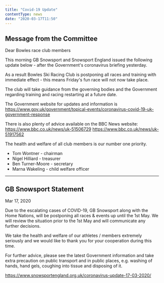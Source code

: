 ```yaml
---
title: "Covid-19 Update"
contentType: news
date: "2020-03-17T11:50"
---
```


## Message from the Committee

Dear Bowles race club members

This morning GB Snowsport and Snowsport England issued the following update
below - after the Government's coronavirus briefing yesterday. 

As a result Bowles Ski Racing Club is postponing all races and training with
immediate effect - this means Friday's fun race will not now take place.

The club will take guidance from the governing bodies and the Government
regarding training and racing restarting at a future date.

The Government website for updates and information
is https://www.gov.uk/government/topical-events/coronavirus-covid-19-uk-government-response

There is also plenty of advice available on the BBC News website:
https://www.bbc.co.uk/news/uk-51506729
https://www.bbc.co.uk/news/uk-51917562

The health and welfare of all club members is our number one priority.

* Tom Wontner - chairman
* Nigel Hilliard - treasurer
* Ben Turner-Moore - secretary
* Marna Wakeling - child welfare officer

<hr />

## GB Snowsport Statement
Mar 17, 2020

Due to the escalating cases of COVID-19, GB Snowsport along with the Home
Nations, will be postponing all races & events up until the 1st May. We will
review the situation prior to the 1st May and will communicate any further decisions.

We take the health and welfare of our athletes / members extremely seriously
and we would like to thank you for your cooperation during this time.

For further advice, please see the latest Government information and take
extra precaution on public transport and in public places, e.g. washing of
hands, hand gels, coughing into tissue and disposing of it.

https://www.snowsportengland.org.uk/coronavirus-update-17-03-2020/